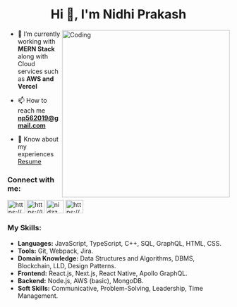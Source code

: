 <h1 align="center">Hi 👋, I'm Nidhi Prakash</h1>
<img align="right" alt="Coding" width="380" src="https://i.imgur.com/rTZkf4K.gif">

- 🔭 I’m currently working with **MERN Stack** along with Cloud services such as **AWS and Vercel**

- 📫 How to reach me **np562019@gmail.com**

- 📄 Know about my experiences [Resume](https://drive.google.com/file/d/1D2beanAK8-XJAALDImC9Lv4DSfBsX0qY/view?usp=sharing)

<h3 align="left">Connect with me:</h3>
<p align="left">
<a href="https://www.linkedin.com/in/nidhi-p-89090b211/" target="blank"><img align="center" src="https://raw.githubusercontent.com/rahuldkjain/github-profile-readme-generator/master/src/images/icons/Social/linked-in-alt.svg" alt="https://www.linkedin.com/in/nidhi-p-89090b211/" height="30" width="40" /></a>
<a href="https://leetcode.com/u/Nidhi_Mahor/" target="blank"><img align="center" src="https://raw.githubusercontent.com/rahuldkjain/github-profile-readme-generator/master/src/images/icons/Social/leet-code.svg" alt="https://leetcode.com/nidhi_mahor/" height="30" width="40" /></a>
<a href="https://x.com/nidzz___" target="blank"><img align="center" src="https://raw.githubusercontent.com/rahuldkjain/github-profile-readme-generator/master/src/images/icons/Social/twitter.svg" alt="nidzz___" height="30" width="40" /></a>
<a href="https://www.instagram.com/pnidhiprakash_/" target="blank"><img align="center" src="https://raw.githubusercontent.com/rahuldkjain/github-profile-readme-generator/master/src/images/icons/Social/instagram.svg" alt="https://www.instagram.com/nprateekrajput_/" height="30" width="40" /></a>
</p>

<h3 align="left">My Skills:</h3>
<ul>
  <li><strong>Languages:</strong> JavaScript, TypeScript, C++, SQL, GraphQL, HTML, CSS.</li>
  <li><strong>Tools:</strong> Git, Webpack, Jira.</li>
  <li><strong>Domain Knowledge:</strong> Data Structures and Algorithms, DBMS, Blockchain, LLD, Design Patterns.</li>
  <li><strong>Frontend:</strong> React.js, Next.js, React Native, Apollo GraphQL.</li>
  <li><strong>Backend:</strong> Node.js, AWS (basic), MongoDB.</li>
  <li><strong>Soft Skills:</strong> Communicative, Problem-Solving, Leadership, Time Management.</li>
</ul>
